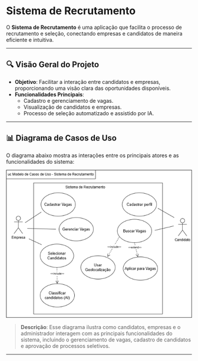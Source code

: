 # Sistema de Recrutamento

O **Sistema de Recrutamento** é uma aplicação que facilita o processo de recrutamento e seleção, conectando empresas e candidatos de maneira eficiente e intuitiva.

---

## 🔍 Visão Geral do Projeto

- **Objetivo**: Facilitar a interação entre candidatos e empresas, proporcionando uma visão clara das oportunidades disponíveis.
- **Funcionalidades Principais**:
  - Cadastro e gerenciamento de vagas.
  - Visualização de candidatos e empresas.
  - Processo de seleção automatizado e assistido por IA.

---

## 📊 Diagrama de Casos de Uso

O diagrama abaixo mostra as interações entre os principais atores e as funcionalidades do sistema:

<div align="center">
    <img src="Diagramas/Diagrama%20de%20Casos%20de%20Uso.png" alt="Diagrama de Casos de Uso do sistema" width="600" height="400">
</div>

> **Descrição**: Esse diagrama ilustra como candidatos, empresas e o administrador interagem com as principais funcionalidades do sistema, incluindo o gerenciamento de vagas, cadastro de candidatos e aprovação de processos seletivos.

---
